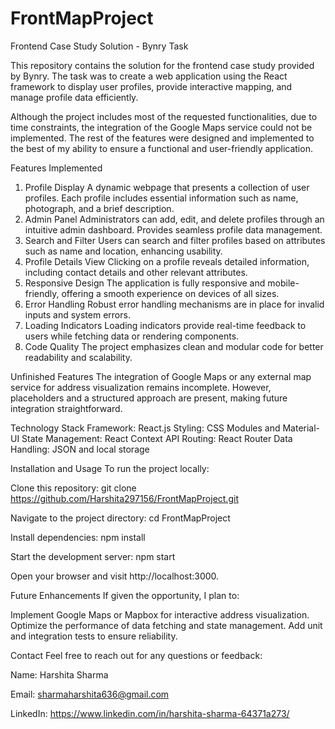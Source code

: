# FrontMapProject

Frontend Case Study Solution - Bynry Task 

This repository contains the solution for the frontend case study provided by Bynry. The task was to create a web application using the React framework to display user profiles, provide interactive mapping, and manage profile data efficiently.

Although the project includes most of the requested functionalities, due to time constraints, the integration of the Google Maps service could not be implemented. The rest of the features were designed and implemented to the best of my ability to ensure a functional and user-friendly application.

Features Implemented
1. Profile Display
A dynamic webpage that presents a collection of user profiles.
Each profile includes essential information such as name, photograph, and a brief description.
2. Admin Panel
Administrators can add, edit, and delete profiles through an intuitive admin dashboard.
Provides seamless profile data management.
3. Search and Filter
Users can search and filter profiles based on attributes such as name and location, enhancing usability.
4. Profile Details View
Clicking on a profile reveals detailed information, including contact details and other relevant attributes.
5. Responsive Design
The application is fully responsive and mobile-friendly, offering a smooth experience on devices of all sizes.
6. Error Handling
Robust error handling mechanisms are in place for invalid inputs and system errors.
7. Loading Indicators
Loading indicators provide real-time feedback to users while fetching data or rendering components.
8. Code Quality
The project emphasizes clean and modular code for better readability and scalability.


Unfinished Features
The integration of Google Maps or any external map service for address visualization remains incomplete. However, placeholders and a structured approach are present, making future integration straightforward.

Technology Stack
Framework: React.js
Styling: CSS Modules and Material-UI
State Management: React Context API
Routing: React Router
Data Handling: JSON and local storage


Installation and Usage
To run the project locally:

Clone this repository:
git clone https://github.com/Harshita297156/FrontMapProject.git

Navigate to the project directory:
cd FrontMapProject

Install dependencies:
npm install

Start the development server:
npm start

Open your browser and visit http://localhost:3000.


Future Enhancements
If given the opportunity, I plan to:

Implement Google Maps or Mapbox for interactive address visualization.
Optimize the performance of data fetching and state management.
Add unit and integration tests to ensure reliability.

Contact
Feel free to reach out for any questions or feedback:


Name: Harshita Sharma

Email: sharmaharshita636@gmail.com

LinkedIn: https://www.linkedin.com/in/harshita-sharma-64371a273/
